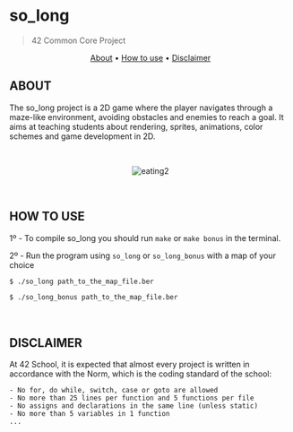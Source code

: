 # **so_long**
> 42 Common Core Project 
</p>
<p align="center">
	<a href="#about">About</a> •
	<a href="#how-to-use">How to use</a> •
	<a href="#disclaimer">Disclaimer</a>
</p>

## ABOUT
The so_long project is a 2D game where the player navigates through a maze-like environment, avoiding obstacles and enemies to reach a goal.
It aims at teaching students about rendering, sprites, animations, color schemes and game development in 2D.

<br>

<div align="center">

![eating2](https://github.com/pmagalha/so_long/assets/136360645/1a25451c-7563-4dae-981d-787a7e7cf797)



</div>

<br>

## HOW TO USE
1º - To compile so_long you should run `make` or `make bonus` in the terminal.


2º - Run the program using `so_long` or `so_long_bonus` with a map of your choice
```sh
$ ./so_long path_to_the_map_file.ber
```
```sh
$ ./so_long_bonus path_to_the_map_file.ber
```

<br>

## DISCLAIMER
At 42 School, it is expected that almost every project is written in accordance with the Norm, which is the coding standard of the school:

	- No for, do while, switch, case or goto are allowed
	- No more than 25 lines per function and 5 functions per file
	- No assigns and declarations in the same line (unless static)
	- No more than 5 variables in 1 function
	... 
